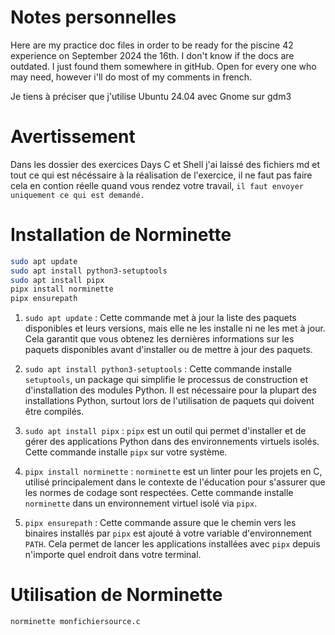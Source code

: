 # Notes personnelles

Here are my practice doc files in order to be ready for the piscine 42 experience on September 2024 the 16th.
I don't know if the docs are outdated. I just found them somewhere in gitHub.
Open for every one who may need, however i'll do most of my comments in french.

Je tiens à préciser que j'utilise Ubuntu 24.04 avec Gnome sur gdm3


# Avertissement

Dans les dossier des exercices Days C et Shell j'ai laissé des fichiers md et tout ce qui est nécéssaire à la réalisation de l'exercice, il ne faut pas faire cela en contion réelle quand vous rendez votre travail, `il faut envoyer uniquement ce qui est demandé.`

# Installation de Norminette

```bash
sudo apt update
sudo apt install python3-setuptools
sudo apt install pipx
pipx install norminette
pipx ensurepath
```

1. `sudo apt update` : Cette commande met à jour la liste des paquets disponibles et leurs versions, mais elle ne les installe ni ne les met à jour. Cela garantit que vous obtenez les dernières informations sur les paquets disponibles avant d'installer ou de mettre à jour des paquets.

2. `sudo apt install python3-setuptools` : Cette commande installe `setuptools`, un package qui simplifie le processus de construction et d'installation des modules Python. Il est nécessaire pour la plupart des installations Python, surtout lors de l'utilisation de paquets qui doivent être compilés.

3. `sudo apt install pipx` : `pipx` est un outil qui permet d'installer et de gérer des applications Python dans des environnements virtuels isolés. Cette commande installe `pipx` sur votre système.

4. `pipx install norminette` : `norminette` est un linter pour les projets en C, utilisé principalement dans le contexte de l'éducation pour s'assurer que les normes de codage sont respectées. Cette commande installe `norminette` dans un environnement virtuel isolé via `pipx`.

5. `pipx ensurepath` : Cette commande assure que le chemin vers les binaires installés par `pipx` est ajouté à votre variable d'environnement `PATH`. Cela permet de lancer les applications installées avec `pipx` depuis n'importe quel endroit dans votre terminal.


# Utilisation de Norminette
```bash
norminette monfichiersource.c
```
